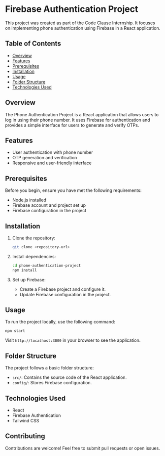 # Firebase Authentication Project

This project was created as part of the Code Clause Internship. It focuses on implementing phone authentication using Firebase in a React application.

## Table of Contents

- [Overview](#overview)
- [Features](#features)
- [Prerequisites](#prerequisites)
- [Installation](#installation)
- [Usage](#usage)
- [Folder Structure](#folder-structure)
- [Technologies Used](#technologies-used)


## Overview

The Phone Authentication Project is a React application that allows users to log in using their phone number. It uses Firebase for authentication and provides a simple interface for users to generate and verify OTPs.

## Features

- User authentication with phone number
- OTP generation and verification
- Responsive and user-friendly interface

## Prerequisites

Before you begin, ensure you have met the following requirements:

- Node.js installed
- Firebase account and project set up
- Firebase configuration in the project

## Installation

1. Clone the repository:

   ```bash
   git clone <repository-url>
   ```

2. Install dependencies:

   ```bash
   cd phone-authentication-project
   npm install
   ```

3. Set up Firebase:

   - Create a Firebase project and configure it.
   - Update Firebase configuration in the project.

## Usage

To run the project locally, use the following command:

```bash
npm start
```

Visit `http://localhost:3000` in your browser to see the application.

## Folder Structure

The project follows a basic folder structure:

- `src/`: Contains the source code of the React application.
- `config/`: Stores Firebase configuration.

## Technologies Used

- React
- Firebase Authentication
- Tailwind CSS

## Contributing

Contributions are welcome! Feel free to submit pull requests or open issues.
